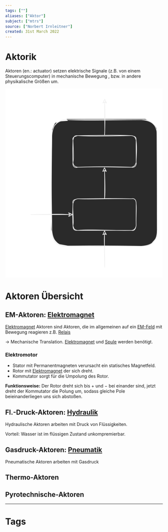 ```yaml
---
tags: [""]
aliases: ["Aktor"]
subject: ["mtrs"]
source: ["Norbert Irnleitner"]
created: 31st March 2022
---
```


# Aktorik

Aktoren (en.: actuator) setzen elektrische Signale (z.B. von einem Steuerungscomputer) in mechanische Bewegung , bzw. in andere physikalische Größen um.

![Aktor_BSB](assets/Aktor_BSB.svg)

# Aktoren Übersicht

## EM-Aktoren: [Elektromagnet](../Physik/Elektromagnet.md)

[Elektromagnet](../Physik/Elektromagnet.md) Aktoren sind Aktoren, die im allgemeinen auf ein [EM-Feld](../Physik/Elektromagnetische%20Wellen.md) mit Bewegung reagieren z.B. [Relais](Relais.md)

$\rightarrow$ Mechanische Translation. [Elektromagnet](../Physik/Elektromagnet.md) und [Spule](../Elektrodynamik/Induktivitäten.md) werden benötigt.

### Elektromotor

- Stator mit Permanentmagneten verursacht ein statisches Magnetfeld.
- Rotor mit [Elektromagnet](../Physik/Elektromagnet.md) der sich dreht.
- Kommutator sorgt für die Umpolung des Rotor.

**Funktionsweise:** Der Rotor dreht sich bis $+$ und $-$ bei einander sind, jetzt dreht der Kommutator die Polung um, sodass gleiche Pole beieinanderliegen uns sich abstoßen.

## Fl.-Druck-Aktoren: [Hydraulik](Hydraulik.md)

Hydraulische Aktoren arbeiten mit Druck von Flüssigkeiten.

Vorteil: Wasser ist im flüssigen Zustand unkompremierbar.

## Gasdruck-Aktoren: [Pneumatik](Pneumatik.md)

Pneumatische Aktoren arbeiten mit Gasdruck

## Thermo-Aktoren

## Pyrotechnische-Aktoren

---

# Tags